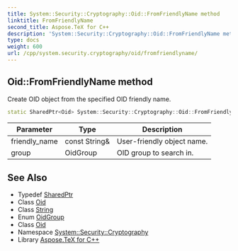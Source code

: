 ```yaml
---
title: System::Security::Cryptography::Oid::FromFriendlyName method
linktitle: FromFriendlyName
second_title: Aspose.TeX for C++
description: 'System::Security::Cryptography::Oid::FromFriendlyName method. Create OID object from the specified OID friendly name in C++.'
type: docs
weight: 600
url: /cpp/system.security.cryptography/oid/fromfriendlyname/
---
```

## Oid::FromFriendlyName method


Create OID object from the specified OID friendly name.

```cpp
static SharedPtr<Oid> System::Security::Cryptography::Oid::FromFriendlyName(const String &friendly_name, OidGroup group)
```


| Parameter | Type | Description |
| --- | --- | --- |
| friendly_name | const String\& | User-friendly object name. |
| group | OidGroup | OID group to search in. |

## See Also

* Typedef [SharedPtr](../../../system/sharedptr/)
* Class [Oid](../)
* Class [String](../../../system/string/)
* Enum [OidGroup](../../oidgroup/)
* Class [Oid](../)
* Namespace [System::Security::Cryptography](../../)
* Library [Aspose.TeX for C++](../../../)
